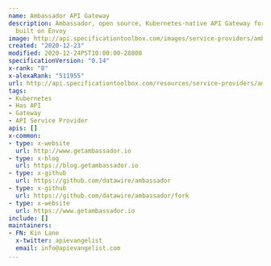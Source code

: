 ```yaml
---
name: Ambassador API Gateway
description: Ambassador, open source, Kubernetes-native API Gateway for microservices
  built on Envoy
image: http://api.specificationtoolbox.com/images/service-providers/ambassador-api-gateway.jpg
created: "2020-12-23"
modified: 2020-12-24PST10:00:00-28800
specificationVersion: "0.14"
x-rank: "8"
x-alexaRank: "511955"
url: http://api.specificationtoolbox.com/resources/service-providers/ambassador-api-gateway/
tags:
- Kubernetes
- Has API
- Gateway
- API Service Provider
apis: []
x-common:
- type: x-website
  url: http://www.getambassador.io
- type: x-blog
  url: https://blog.getambassador.io
- type: x-github
  url: https://github.com/datawire/ambassador
- type: x-github
  url: https://github.com/datawire/ambassador/fork
- type: x-website
  url: https://www.getambassador.io
include: []
maintainers:
- FN: Kin Lane
  x-twitter: apievangelist
  email: info@apievangelist.com
...
```

